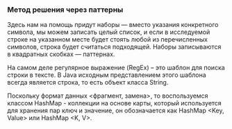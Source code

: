 ### Метод решения через паттерны

Здесь нам на помощь придут наборы — вместо указания конкретного символа, мы можем записать целый список, и если в исследуемой строке на указанном месте будет стоять любой из перечисленных символов, строка будет считаться подходящей. Наборы записываются в квадратных скобках — паттернах.

На самом деле регулярное выражение (RegEx) – это шаблон для поиска строки в тексте. В Java исходным представлением этого шаблона всегда является строка, то есть объект класса String. 

Поскольку формат данных <фрагмент, замена>, то воспользуемся классом HashMap - коллекции на основе карты, который используется для хранения пар ключ и значение, он обозначается как HashMap <Key, Value> или HashMap <K, V>.
